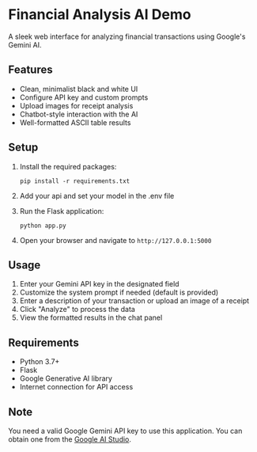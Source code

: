 # Financial Analysis AI Demo

A sleek web interface for analyzing financial transactions using Google's Gemini AI.

## Features

- Clean, minimalist black and white UI
- Configure API key and custom prompts
- Upload images for receipt analysis
- Chatbot-style interaction with the AI
- Well-formatted ASCII table results

## Setup

1. Install the required packages:
   ```
   pip install -r requirements.txt
   ```

2. Add your api and set your model in the .env file
   
3. Run the Flask application:
   ```
   python app.py
   ```

3. Open your browser and navigate to `http://127.0.0.1:5000`

## Usage

1. Enter your Gemini API key in the designated field
2. Customize the system prompt if needed (default is provided)
3. Enter a description of your transaction or upload an image of a receipt
4. Click "Analyze" to process the data
5. View the formatted results in the chat panel

## Requirements

- Python 3.7+
- Flask
- Google Generative AI library
- Internet connection for API access

## Note

You need a valid Google Gemini API key to use this application. You can obtain one from the [Google AI Studio](https://makersuite.google.com/app/apikey). 
